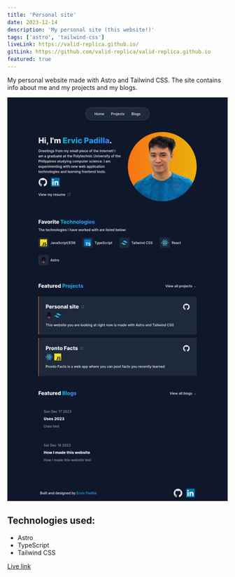 ```yaml
---
title: 'Personal site'
date: 2023-12-14
description: 'My personal site (this website!)'
tags: ['astro', 'tailwind-css']
liveLink: https://valid-replica.github.io/
gitLink: https://github.com/valid-replica/valid-replica.github.io
featured: true
---
```


My personal website made with Astro and Tailwind CSS. The site contains info about me and my projects and my blogs.

![personal site project](./images/personal-site.png)

## Technologies used:

- Astro
- TypeScript
- Tailwind CSS

[Live link](https://valid-replica.github.io/)
